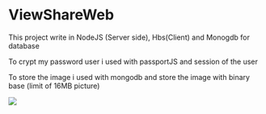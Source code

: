 # ViewShareWeb

This project write in NodeJS (Server side), Hbs(Client) and Monogdb for database

To crypt my password user i used with passportJS and session of the user

To store the image i used with mongodb and store the image with binary base (limit of 16MB picture)

![](ViewShare.gif)
